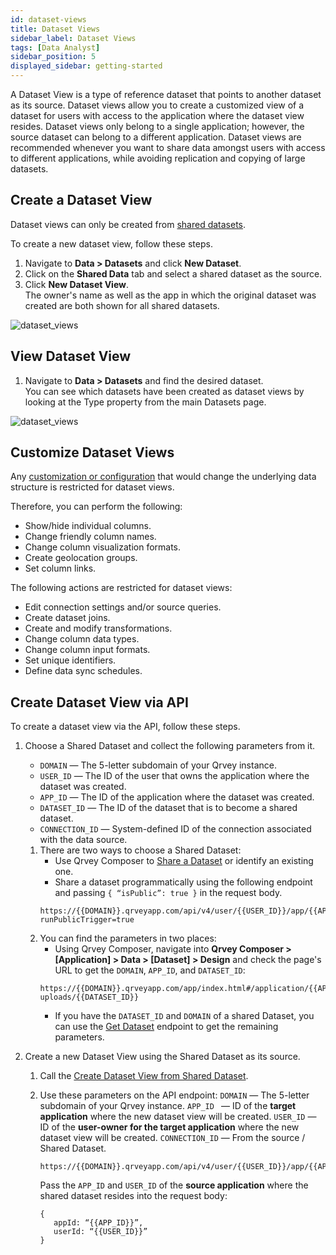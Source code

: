 ```yaml
---
id: dataset-views
title: Dataset Views
sidebar_label: Dataset Views
tags: [Data Analyst]
sidebar_position: 5
displayed_sidebar: getting-started
---
```


A Dataset View is a type of reference dataset that points to another dataset as its source. Dataset views allow you to create a customized view of a dataset for users with access to the application where the dataset view resides. Dataset views only belong to a single application; however, the source dataset can belong to a different application. Dataset views are recommended whenever you want to share data amongst users with access to different applications, while avoiding replication and copying of large datasets.

## Create a Dataset View

Dataset views can only be created from [shared datasets](./overview-of-datasets.md#share-and-un-share-datasets).

To create a new dataset view, follow these steps.

1. Navigate to **Data > Datasets** and click **New Dataset**.  
2. Click on the **Shared Data** tab and select a shared dataset as the source.
3. Click **New Dataset View**.  
   The owner's name as well as the app in which the original dataset was created are both shown for all shared datasets. 

![dataset_views](https://s3.amazonaws.com/cdn.qrvey.com/documentation_assets/ui-docs/datasets/Dataset+Views/datasetviews4.png#thumbnail-60) 

## View Dataset View

1. Navigate to **Data > Datasets** and find the desired dataset.  
   You can see which datasets have been created as dataset views by looking at the Type property from the main Datasets page.

![dataset_views](https://s3.amazonaws.com/cdn.qrvey.com/documentation_assets/ui-docs/datasets/Dataset+Views/dataviews2.png#thumbnail-40) 

## Customize Dataset Views

Any [customization or configuration](./managed-datasets.md#create-a-managed-dataset) that would change the underlying data structure is restricted for dataset views.

Therefore, you can perform the following:
- Show/hide individual columns.
- Change friendly column names.
- Change column visualization formats.
- Create geolocation groups.
- Set column links.

The following actions are restricted for dataset views: 
- Edit connection settings and/or source queries.
- Create dataset joins.
- Create and modify transformations.
- Change column data types.
- Change column input formats.
- Set unique identifiers.
- Define data sync schedules.

## Create Dataset View via API

To create a dataset view via the API, follow these steps.
1. Choose a Shared Dataset and collect the following parameters from it.
   - `DOMAIN` — The 5-letter subdomain of your Qrvey instance.
   - `USER_ID` — The ID of the user that owns the application where the dataset was created.
   - `APP_ID` — The ID of the application where the dataset was created.
   - `DATASET_ID` — The ID of the dataset that is to become a shared dataset.
   - `CONNECTION_ID` — System-defined ID of the connection associated with the data source.

   1. There are two ways to choose a Shared Dataset:  
      - Use Qrvey Composer to [Share a Dataset](./overview-of-datasets.md#share-and-un-share-datasets) or identify an existing one.
      - Share a dataset programmatically using the following endpoint and passing `{ “isPublic”: true }` in the request body.
      ```
      https://{{DOMAIN}}.qrveyapp.com/api/v4/user/{{USER_ID}}/app/{{APP_ID}}/qollect/dataset/{{DATASET_ID}}/publishVersion?runPublicTrigger=true
      ```
   2. You can find the parameters in two places:
      - Using Qrvey Composer, navigate into **Qrvey Composer > [Application] > Data > [Dataset] > Design** and check the page's URL to get the `DOMAIN`, `APP_ID`, and `DATASET_ID`:
      ```
      https://{{DOMAIN}}.qrveyapp.com/app/index.html#/application/{{APP_ID}}/data-uploads/{{DATASET_ID}}
      ```
      - If you have the `DATASET_ID` and `DOMAIN` of a shared Dataset, you can use the [Get Dataset](https://qrvey.stoplight.io/docs/qrvey-api-doc/9xpku63qfxq54-get-dataset) endpoint to get the remaining parameters.

2. Create a new Dataset View using the Shared Dataset as its source.

   1. Call the [Create Dataset View from Shared Dataset](https://qrvey.stoplight.io/docs/qrvey-api-doc/d1a594100ae37-create-dataset-view-from-shared-dataset). 
   
   2. Use these parameters on the API endpoint:
      `DOMAIN` — The 5-letter subdomain of your Qrvey instance.
      `APP_ID ` — ID of the **target application** where the new dataset view will be created.
      `USER_ID` — ID of the **user-owner for the target application** where the new dataset view will be created.
      `CONNECTION_ID` — From the source / Shared Dataset.
      ```
      https://{{DOMAIN}}.qrveyapp.com/api/v4/user/{{USER_ID}}/app/{{APP_ID}}/qollect/dataset/clone/connection/{{CONNECTION_ID}}
      ```

      Pass the `APP_ID` and `USER_ID` of the **source application** where the shared dataset resides into the request body:

      ```
      {
         appId: “{{APP_ID}}”,
         userId: “{{USER_ID}}”
      }
      ```
